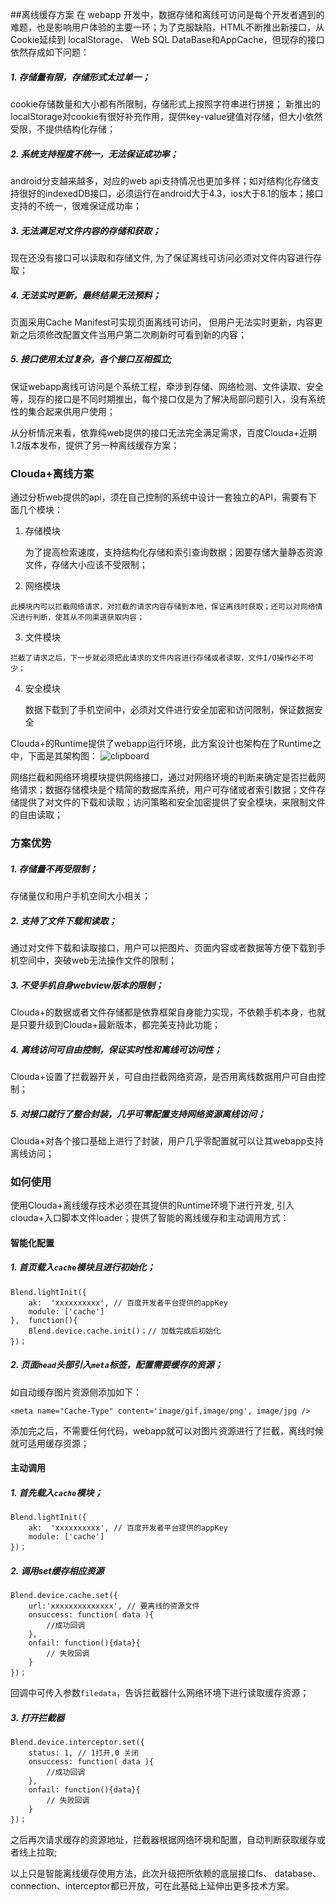##离线缓存方案
在 webapp 开发中，数据存储和离线可访问是每个开发者遇到的难题，也是影响用户体验的主要一环；为了克服缺陷，HTML不断推出新接口，从Cookie延续到 localStorage、 Web SQL DataBase和AppCache，但现存的接口依然存成如下问题：
##### 1. 存储量有限，存储形式太过单一；
cookie存储数量和大小都有所限制，存储形式上按照字符串进行拼接； 新推出的localStorage对cookie有很好补充作用，提供key-value键值对存储，但大小依然受限，不提供结构化存储；	

##### 2. 系统支持程度不统一，无法保证成功率；
android分支越来越多，对应的web api支持情况也更加多样；如对结构化存储支持很好的indexedDB接口，必须运行在android大于4.3，ios大于8.1的版本；接口支持的不统一，很难保证成功率；

##### 3. 无法满足对文件内容的存储和获取；
现在还没有接口可以读取和存储文件, 为了保证离线可访问必须对文件内容进行存取；

##### 4. 无法实时更新，最终结果无法预料；
页面采用Cache Manifest可实现页面离线可访问， 但用户无法实时更新，内容更新之后须修改配置文件当用户第二次刷新时可看到新的内容；

##### 5. 接口使用太过复杂，各个接口互相孤立;
保证webapp离线可访问是个系统工程，牵涉到存储、网络检测、文件读取、安全等，现存的接口是不同时期推出，每个接口仅是为了解决局部问题引入，没有系统性的集合起来供用户使用；


从分析情况来看，依靠纯web提供的接口无法完全满足需求，百度Clouda+近期1.2版本发布，提供了另一种离线缓存方案；

### Clouda+离线方案 
通过分析web提供的api，须在自己控制的系统中设计一套独立的API，需要有下面几个模块：

 1. 存储模块

	为了提高检索速度，支持结构化存储和索引查询数据；因要存储大量静态资源文件，存储大小应该不受限制；

 2.  网络模块

	此模块内可以拦截网络请求，对拦截的请求内容存储到本地，保证离线时获取；还可以对网络情况进行判断，使其从不同渠道获取内容；
 
 3.  文件模块

	拦截了请求之后，下一步就必须把此请求的文件内容进行存储或者读取，文件I/O操作必不可少；

 4. 安全模块
     
	数据下载到了手机空间中，必须对文件进行安全加密和访问限制，保证数据安全

Clouda+的Runtime提供了webapp运行环境，此方案设计也架构在了Runtime之中，下面是其架构图：
![clipboard](https://cloud.githubusercontent.com/assets/663781/6940921/89fde9b8-d8ad-11e4-8393-6f5a51a73c06.png)

网络拦截和网络环境模块提供网络接口，通过对网络环境的判断来确定是否拦截网络请求；数据存储模块是个精简的数据库系统，用户可存储或者索引数据；文件存储提供了对文件的下载和读取；访问策略和安全加密提供了安全模块，来限制文件的自由读取；

### 方案优势
##### 1.  存储量不再受限制；
存储量仅和用户手机空间大小相关；

##### 2. 支持了文件下载和读取；
通过对文件下载和读取接口，用户可以把图片、页面内容或者数据等方便下载到手机空间中，突破web无法操作文件的限制；

##### 3. 不受手机自身webview版本的限制；
Clouda+的数据或者文件存储都是依靠框架自身能力实现，不依赖手机本身，也就是只要升级到Clouda+最新版本，都完美支持此功能；

##### 4. 离线访问可自由控制，保证实时性和离线可访问性；
Clouda+设置了拦截器开关，可自由拦截网络资源，是否用离线数据用户可自由控制；

##### 5. 对接口就行了整合封装，几乎可零配置支持网络资源离线访问；
Clouda+对各个接口基础上进行了封装，用户几乎零配置就可以让其webapp支持离线访问；

### 如何使用
使用Clouda+离线缓存技术必须在其提供的Runtime环境下进行开发, 引入clouda+入口脚本文件loader；提供了智能的离线缓存和主动调用方式：

#### 智能化配置
##### 1. 首页载入`cache`模块且进行初始化；

	Blend.lightInit({
	    ak:  'xxxxxxxxxx', // 百度开发者平台提供的appKey
	    module: ['cache']
	},  function(){
	    Blend.device.cache.init()；// 加载完成后初始化
	})；

##### 2. 页面`head`头部引入`meta`标签，配置需要缓存的资源；
如自动缓存图片资源侧添加如下：

	<meta name="Cache-Type" content='image/gif,image/png', image/jpg />

添加完之后，不需要任何代码，webapp就可以对图片资源进行了拦截，离线时候就可适用缓存资源；

#### 主动调用
##### 1. 首先载入`cache`模块；
	
	Blend.lightInit({
	    ak:  'xxxxxxxxxx', // 百度开发者平台提供的appKey
	    module: ['cache']
	})；

##### 2. 调用set缓存相应资源

	Blend.device.cache.set({
	    url:'xxxxxxxxxxxxxx', // 要离线的资源文件
	    onsuccess: function( data ){
	        //成功回调
	    },
	    onfail: function(){data}{
	        // 失败回调
	    }
	})；

回调中可传入参数`filedata`，告诉拦截器什么网络环境下进行读取缓存资源；

##### 3. 打开拦截器

	Blend.device.interceptor.set({
	    status: 1, // 1打开,0 关闭
	    onsuccess: function( data ){
	        //成功回调
	    },
	    onfail: function(){data}{
	        // 失败回调
	    }
	})；

之后再次请求缓存的资源地址，拦截器根据网络环境和配置，自动判断获取缓存或者线上拉取;

以上只是智能离线缓存使用方法，此次升级把所依赖的底层接口fs、 database、connection、interceptor都已开放，可在此基础上延伸出更多技术方案。